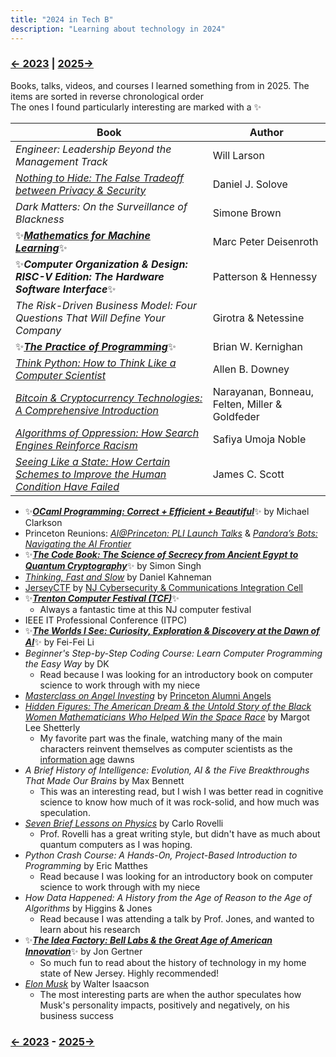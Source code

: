 ```yaml
---
title: "2024 in Tech B"
description: "Learning about technology in 2024"
---
```


### [← 2023](/2023/12/31/learn-2023) | [2025→](/2025/12/31/learn-2025)

Books, talks, videos, and courses I learned something from in 2025. The items are sorted in reverse chronological order\
The ones I found particularly interesting are marked with a ✨

| Book | Author |
| --- | --- |
| *Engineer: Leadership Beyond the Management Track* | Will Larson | 
| [*Nothing to Hide: The False Tradeoff between Privacy & Security*](https://papers.ssrn.com/sol3/papers.cfm?abstract_id=3976770) |  Daniel J. Solove |
| *Dark Matters: On the Surveillance of Blackness* | Simone Brown |
| ✨[***Mathematics for Machine Learning***](https://mml-book.github.io/)✨ | Marc Peter Deisenroth | 
| ✨***Computer Organization & Design: RISC-V Edition: The Hardware Software Interface***✨ | Patterson & Hennessy |
| *The Risk-Driven Business Model: Four Questions That Will Define Your Company* | Girotra & Netessine | 
| ✨[***The Practice of Programming***](https://en.wikipedia.org/wiki/The_Practice_of_Programming)✨ | Brian W. Kernighan |
| [*Think Python: How to Think Like a Computer Scientist*](https://allendowney.github.io/ThinkPython/) | Allen B. Downey |
| [*Bitcoin & Cryptocurrency Technologies: A Comprehensive Introduction*](https://bitcoinbook.cs.princeton.edu/) | Narayanan, Bonneau, Felten, Miller & Goldfeder |
| [*Algorithms of Oppression: How Search Engines Reinforce Racism*](https://en.wikipedia.org/wiki/Algorithms_of_Oppression) | Safiya Umoja Noble |
| [*Seeing Like a State: How Certain Schemes to Improve the Human Condition Have Failed*](https://en.wikipedia.org/wiki/Seeing_Like_a_State) | James C. Scott |

- ✨[***OCaml Programming: Correct + Efficient + Beautiful***](https://cs3110.github.io/textbook/cover.html)✨ by Michael Clarkson
- Princeton Reunions: [*AI@Princeton: PLI Launch Talks*](https://reunions.princeton.edu/event/aiprinceton-pli-launch-talks/) & [*Pandora’s Bots: Navigating the AI Frontier*](https://reunions.princeton.edu/event/alumni-faculty-forum-pandoras-bots-navigating-the-ai-frontier/)
- ✨[***The Code Book: The Science of Secrecy from Ancient Egypt to Quantum Cryptography***](https://en.wikipedia.org/wiki/The_Code_Book)✨ by Simon Singh
- [*Thinking, Fast and Slow*](https://en.wikipedia.org/wiki/Thinking,_Fast_and_Slow) by Daniel Kahneman
- [JerseyCTF](https://www.jerseyctf.com/) by [NJ Cybersecurity & Communications Integration Cell](https://www.cyber.nj.gov/)
- ✨[***Trenton Computer Festival (TCF)***](https://tcf-nj.org/)✨
  - Always a fantastic time at this NJ computer festival
- IEEE IT Professional Conference (ITPC)
- ✨[***The Worlds I See: Curiosity, Exploration & Discovery at the Dawn of AI***](https://paw.princeton.edu/article/princeton-pre-read-2024-worlds-i-see)✨ by Fei-Fei Li
- *Beginner's Step-by-Step Coding Course: Learn Computer Programming the Easy Way* by DK
  - Read because I was looking for an introductory book on computer science to work through with my niece
- [*Masterclass on Angel Investing*](https://apga.tigernet2.princeton.edu/events/74328) by [Princeton Alumni Angels](https://www.princetonalumniangels.org/)
- [*Hidden Figures: The American Dream & the Untold Story of the Black Women Mathematicians Who Helped Win the Space Race*](https://en.wikipedia.org/wiki/Hidden_Figures_(book)) by Margot Lee Shetterly
  - My favorite part was the finale, watching many of the main characters reinvent themselves as computer scientists as the [information age](https://en.wikipedia.org/wiki/Information_Age) dawns
- *A Brief History of Intelligence: Evolution, AI & the Five Breakthroughs That Made Our Brains* by Max Bennett
  - This was an interesting read, but I wish I was better read in cognitive science to know how much of it was rock-solid, and how much was speculation. 
- [*Seven Brief Lessons on Physics*](https://en.wikipedia.org/wiki/Seven_Brief_Lessons_on_Physics) by Carlo Rovelli
  - Prof. Rovelli has a great writing style, but didn't have as much about quantum computers as I was hoping.
- _Python Crash Course: A Hands-On, Project-Based Introduction to Programming_ by Eric Matthes
  - Read because I was looking for an introductory book on computer science to work through with my niece
- *How Data Happened: A History from the Age of Reason to the Age of Algorithms* by Higgins & Jones
  - Read because I was attending a talk by Prof. Jones, and wanted to learn about his research
- ✨[***The Idea Factory: Bell Labs & the Great Age of American Innovation***](https://en.wikipedia.org/wiki/The_Idea_Factory)✨ by Jon Gertner
  - So much fun to read about the history of technology in my home state of New Jersey. Highly recommended!
- [*Elon Musk*](https://en.wikipedia.org/wiki/Elon_Musk_(Isaacson_book)) by Walter Isaacson
  - The most interesting parts are when the author speculates how Musk's personality impacts, positively and negatively, on his business success 

### [← 2023](/2023/12/31/learn-2023) - [2025→](/2025/12/31/learn-2025)
